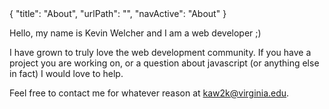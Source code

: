 <data>
{
    "title": "About",
    "urlPath": "",
    "navActive": "About"
}
</data>

Hello, my name is Kevin Welcher and I am a web developer ;)

I have grown to truly love the web development community. If you have a project you are working on, or a question about javascript (or anything else in fact) I would love to help. 

Feel free to contact me for whatever reason at [kaw2k@virginia.edu](mailto:kaw2k@virginia.edu).
